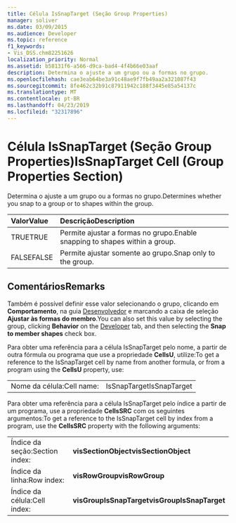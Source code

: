 ```yaml
---
title: Célula IsSnapTarget (Seção Group Properties)
manager: soliver
ms.date: 03/09/2015
ms.audience: Developer
ms.topic: reference
f1_keywords:
- Vis_DSS.chm82251626
localization_priority: Normal
ms.assetid: b58131f6-a566-d9ca-bad4-4f4b66e03aaf
description: Determina o ajuste a um grupo ou a formas no grupo.
ms.openlocfilehash: cae3eab64be3a91c48ae9f7fb49aa2a321087f43
ms.sourcegitcommit: 8fe462c32b91c87911942c188f3445e85a54137c
ms.translationtype: MT
ms.contentlocale: pt-BR
ms.lasthandoff: 04/23/2019
ms.locfileid: "32317896"
---
```

# <a name="issnaptarget-cell-group-properties-section"></a><span data-ttu-id="a4647-103">Célula IsSnapTarget (Seção Group Properties)</span><span class="sxs-lookup"><span data-stu-id="a4647-103">IsSnapTarget Cell (Group Properties Section)</span></span>

<span data-ttu-id="a4647-104">Determina o ajuste a um grupo ou a formas no grupo.</span><span class="sxs-lookup"><span data-stu-id="a4647-104">Determines whether you snap to a group or to shapes within the group.</span></span>
  
|<span data-ttu-id="a4647-105">**Valor**</span><span class="sxs-lookup"><span data-stu-id="a4647-105">**Value**</span></span>|<span data-ttu-id="a4647-106">**Descrição**</span><span class="sxs-lookup"><span data-stu-id="a4647-106">**Description**</span></span>|
|:-----|:-----|
|<span data-ttu-id="a4647-107">TRUE</span><span class="sxs-lookup"><span data-stu-id="a4647-107">TRUE</span></span>  <br/> |<span data-ttu-id="a4647-108">Permite ajustar a formas no grupo.</span><span class="sxs-lookup"><span data-stu-id="a4647-108">Enable snapping to shapes within a group.</span></span>  <br/> |
|<span data-ttu-id="a4647-109">FALSE</span><span class="sxs-lookup"><span data-stu-id="a4647-109">FALSE</span></span>  <br/> |<span data-ttu-id="a4647-110">Permite ajustar somente ao grupo.</span><span class="sxs-lookup"><span data-stu-id="a4647-110">Snap only to the group.</span></span>  <br/> |
   
## <a name="remarks"></a><span data-ttu-id="a4647-111">Comentários</span><span class="sxs-lookup"><span data-stu-id="a4647-111">Remarks</span></span>

<span data-ttu-id="a4647-112">Também é possível definir esse valor selecionando o grupo, clicando em **Comportamento**, na guia [Desenvolvedor](run-in-developer-mode-display-the-developer-tab.md) e marcando a caixa de seleção **Ajustar às formas do membro**.</span><span class="sxs-lookup"><span data-stu-id="a4647-112">You can also set this value by selecting the group, clicking **Behavior** on the [Developer](run-in-developer-mode-display-the-developer-tab.md) tab, and then selecting the **Snap to member shapes** check box.</span></span> 
  
<span data-ttu-id="a4647-113">Para obter uma referência para a célula IsSnapTarget pelo nome, a partir de outra fórmula ou programa que use a propriedade **CellsU**, utilize:</span><span class="sxs-lookup"><span data-stu-id="a4647-113">To get a reference to the IsSnapTarget cell by name from another formula, or from a program using the **CellsU** property, use:</span></span> 
  
|||
|:-----|:-----|
|<span data-ttu-id="a4647-114">Nome da célula:</span><span class="sxs-lookup"><span data-stu-id="a4647-114">Cell name:</span></span>  <br/> |<span data-ttu-id="a4647-115">IsSnapTarget</span><span class="sxs-lookup"><span data-stu-id="a4647-115">IsSnapTarget</span></span>  <br/> |
   
<span data-ttu-id="a4647-116">Para obter uma referência para a célula IsSnapTarget pelo índice a partir de um programa, use a propriedade **CellsSRC** com os seguintes argumentos:</span><span class="sxs-lookup"><span data-stu-id="a4647-116">To get a reference to the IsSnapTarget cell by index from a program, use the **CellsSRC** property with the following arguments:</span></span> 
  
|||
|:-----|:-----|
|<span data-ttu-id="a4647-117">Índice da seção:</span><span class="sxs-lookup"><span data-stu-id="a4647-117">Section index:</span></span>  <br/> |<span data-ttu-id="a4647-118">**visSectionObject**</span><span class="sxs-lookup"><span data-stu-id="a4647-118">**visSectionObject**</span></span> <br/> |
|<span data-ttu-id="a4647-119">Índice da linha:</span><span class="sxs-lookup"><span data-stu-id="a4647-119">Row index:</span></span>  <br/> |<span data-ttu-id="a4647-120">**visRowGroup**</span><span class="sxs-lookup"><span data-stu-id="a4647-120">**visRowGroup**</span></span> <br/> |
|<span data-ttu-id="a4647-121">Índice da célula:</span><span class="sxs-lookup"><span data-stu-id="a4647-121">Cell index:</span></span>  <br/> |<span data-ttu-id="a4647-122">**visGroupIsSnapTarget**</span><span class="sxs-lookup"><span data-stu-id="a4647-122">**visGroupIsSnapTarget**</span></span> <br/> |
   

